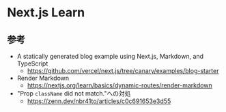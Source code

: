 # Next.js Learn

## 参考

* A statically generated blog example using Next.js, Markdown, and TypeScript
  * https://github.com/vercel/next.js/tree/canary/examples/blog-starter
* Render Markdown
  * https://nextjs.org/learn/basics/dynamic-routes/render-markdown
* "Prop `className` did not match."への対処
  * https://zenn.dev/nbr41to/articles/c0c691653e3d55
